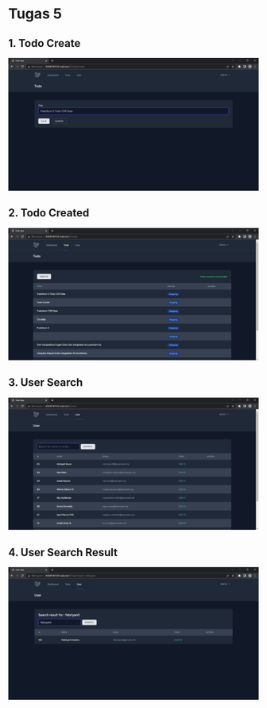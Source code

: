 # Tugas 5

## 1. Todo Create
![Alt text](screenshot/tugas5/TodoCreate.png)
## 2. Todo Created
![Alt text](screenshot/tugas5/TodoCreated.png)
## 3. User Search
![Alt text](screenshot/tugas5/UserSearch.png)
## 4. User Search Result
![Alt text](screenshot/tugas5/UserSearchResult.png)